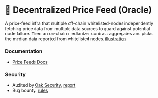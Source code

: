 # 🔮 Decentralized Price Feed (Oracle) 
A price-feed infra that multiple off-chain whitelisted-nodes independently fetching price data from multiple data sources to guard against potential node failure. Then an on-chain medianizer contract aggregates and picks the median data reported from whitelisted nodes. [illustration](https://app.increment.fi/oracle)

### Documentation
* [Price Feeds Docs](https://docs.increment.fi/protocols/decentralized-price-feed-oracle)


### Security
* Audited by [Oak Security](https://www.oaksecurity.io), [report](https://increment-audit.s3.us-west-1.amazonaws.com/Audit+Report+-+Increment+Finance.pdf)
* Bug bounty: [rules](https://docs.increment.fi/miscs/bug-bounty)

